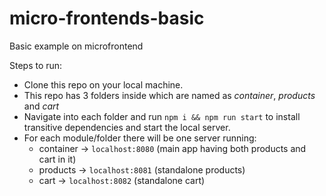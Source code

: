 # micro-frontends-basic
Basic example on microfrontend

Steps to run:

- Clone this repo on your local machine.
- This repo has 3 folders inside which are named as _container_, _products_ and _cart_
- Navigate into each folder and run `npm i && npm run start` to install transitive dependencies and start the local server.
- For each module/folder there will be one server running:
    - container -> `localhost:8080` (main app having both products and cart in it)
    - products -> `localhost:8081` (standalone products)
    - cart -> `localhost:8082` (standalone cart)
